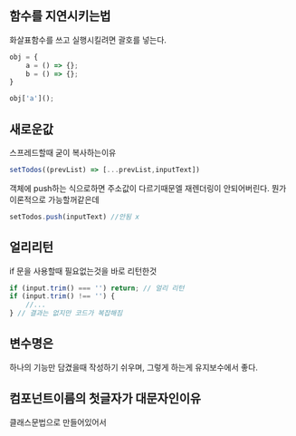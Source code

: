 ## 함수를  지연시키는법
화살표함수를 쓰고 실행시킬려면 괄호를  넣는다.
```js
obj = {
	a = () => {};
	b = () => {};
}

obj['a'](); 
```

## 새로운값
스프레드할때 굳이 복사하는이유
 ```js
 setTodos((prevList) => [...prevList,inputText])
 ```
 객체에 push하는 식으로하면 주소값이 다르기때문엘 재렌더링이 안되어버린다. 뭔가 이론적으로 가능할꺼같은데
 ```js
 setTodos.push(inputText) //안됨 x
 ```
## 얼리리턴
if 문을 사용할때 필요없는것을 바로 리턴한것
```js
if (input.trim() === '') return; // 얼리 리턴
if (input.trim() !== '') {
	//...
} // 결과는 없지만 코드가 복잡해짐
```

## 변수명은
하나의 기능만 담겼을때 작성하기 쉬우며, 그렇게 하는게 유지보수에서 좋다.

## 컴포넌트이름의 첫글자가 대문자인이유
클래스문법으로 만들어있어서
